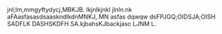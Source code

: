 jnl;lm,mmgyftydycj,MBKJB.
lkjnlkjnkl
jlnln.nk
aFAasfasasdsaaskndlkdnMNKJ,.MN
asfas
dqwqw
dsFPJGQ;OIDSJA;OISH
SADFLK
DASHSKDFH
SA.kjbahsKJbackjasc
LJNM L.
